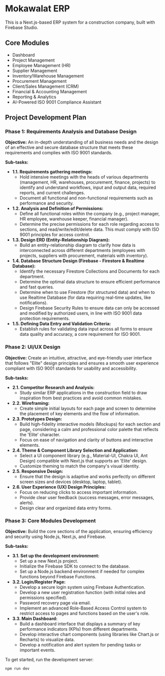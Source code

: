 # Mokawalat ERP

This is a Next.js-based ERP system for a construction company, built with Firebase Studio.

## Core Modules

- Dashboard
- Project Management
- Employee Management (HR)
- Supplier Management
- Inventory/Warehouse Management
- Procurement Management
- Client/Sales Management (CRM)
- Financial & Accounting Management
- Reporting & Analytics
- AI-Powered ISO 9001 Compliance Assistant

## Project Development Plan

### Phase 1: Requirements Analysis and Database Design

**Objective:** An in-depth understanding of all business needs and the design of an effective and secure database structure that meets these requirements and complies with ISO 9001 standards.

**Sub-tasks:**
- **1.1. Requirements gathering meetings:**
  - Hold intensive meetings with the heads of various departments (management, HR, warehouses, procurement, finance, projects) to identify and understand workflows, input and output data, required reports, and current challenges.
  - Document all functional and non-functional requirements such as performance and security.
- **1.2. Analysis and Definition of Permissions:**
  - Define all functional roles within the company (e.g., project manager, HR employee, warehouse keeper, financial manager).
  - Determine the precise permissions for each role regarding access to sections, and read/write/edit/delete data. This must comply with ISO 9001 principles for access control.
- **1.3. Design ERD (Entity-Relationship Diagram):**
  - Build an entity-relationship diagram to clarify how data is interconnected across different departments (employees with projects, suppliers with procurement, materials with inventory).
- **1.4. Database Structure Design (Firebase - Firestore & Realtime Database):**
  - Identify the necessary Firestore Collections and Documents for each department.
  - Determine the optimal data structure to ensure efficient performance and fast queries.
  - Determine when to use Firestore (for structured data) and when to use Realtime Database (for data requiring real-time updates, like notifications).
  - Design Firebase Security Rules to ensure data can only be accessed and modified by authorized users, in line with ISO 9001 data protection requirements.
- **1.5. Defining Data Entry and Validation Criteria:**
  - Establish rules for validating data input across all forms to ensure data quality and accuracy, a core requirement for ISO 9001.

### Phase 2: UI/UX Design

**Objective:** Create an intuitive, attractive, and eye-friendly user interface that follows "Elite" design principles and ensures a smooth user experience compliant with ISO 9001 standards for usability and accessibility.

**Sub-tasks:**
- **2.1. Competitor Research and Analysis:**
  - Study similar ERP applications in the construction field to draw inspiration from best practices and avoid common mistakes.
- **2.2. Wireframing:**
  - Create simple initial layouts for each page and screen to determine the placement of key elements and the flow of information.
- **2.3. Prototypes Design:**
  - Build high-fidelity interactive models (Mockups) for each section and page, considering a calm and professional color palette that reflects the 'Elite' character.
  - Focus on ease of navigation and clarity of buttons and interactive elements.
- **2.4. Theme & Component Library Selection and Application:**
  - Select a UI component library (e.g., Material-UI, Chakra UI, Ant Design) compatible with Next.js that supports an 'Elite' design.
  - Customize theming to match the company's visual identity.
- **2.5. Responsive Design:**
  - Ensure that the design is adaptive and works perfectly on different screen sizes and devices (desktop, laptop, tablet).
- **2.6. User Experience (UX) Design Principles:**
  - Focus on reducing clicks to access important information.
  - Provide clear user feedback (success messages, error messages, alerts).
  - Design clear and organized data entry forms.

### Phase 3: Core Modules Development

**Objective:** Build the core sections of the application, ensuring efficiency and security using Node.js, Next.js, and Firebase.

**Sub-tasks:**
- **3.1. Set up the development environment:**
  - Set up a new Next.js project.
  - Initialize the Firebase SDK to connect to the database.
  - Set up a Node.js backend environment if needed for complex functions beyond Firebase Functions.
- **3.2. Login/Register Page:**
  - Develop a secure login system using Firebase Authentication.
  - Develop a new user registration function (with initial roles and permissions specified).
  - Password recovery page via email.
  - Implement an advanced Role-Based Access Control system to restrict access to pages and functions based on the user's role.
- **3.3. Main Dashboard:**
  - Build a dashboard interface that displays a summary of key performance indicators (KPIs) from different departments.
  - Develop interactive chart components (using libraries like Chart.js or Recharts) to visualize data.
  - Develop a notification and alert system for pending tasks or important events.

To get started, run the development server:

```bash
npm run dev
```

```